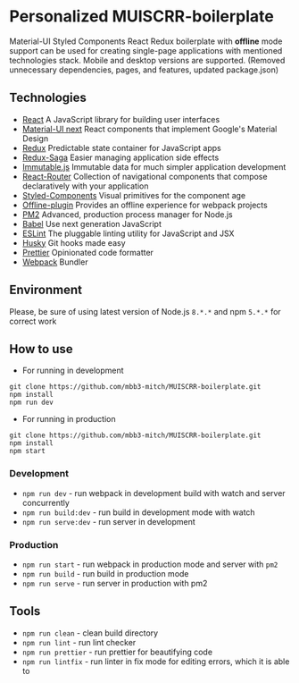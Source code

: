 # Personalized MUISCRR-boilerplate

Material-UI Styled Components React Redux boilerplate with __offline__ mode support can be used for creating single-page applications with mentioned technologies stack. Mobile and desktop versions are supported.
(Removed unnecessary dependencies, pages, and features, updated package.json)

## Technologies

- [React](https://reactjs.org/) A JavaScript library for building user interfaces
- [Material-UI next](https://material-ui-next.com/) React components that implement Google's Material Design
- [Redux](https://redux.js.org/) Predictable state container for JavaScript apps
- [Redux-Saga](https://redux-saga.js.org/) Easier managing application side effects
- [Immutable.js](https://facebook.github.io/immutable-js/docs/) Immutable data for much simpler application development
- [React-Router](https://reacttraining.com/react-router/) Collection of navigational components that compose declaratively with your application
- [Styled-Components](https://www.styled-components.com/) Visual primitives for the component age
- [Offline-plugin](https://github.com/NekR/offline-plugin) Provides an offline experience for webpack projects
- [PM2](http://pm2.keymetrics.io/) Advanced, production process manager for Node.js
- [Babel](https://babeljs.io/) Use next generation JavaScript
- [ESLint](https://eslint.org/) The pluggable linting utility for JavaScript and JSX
- [Husky](https://github.com/typicode/husky) Git hooks made easy
- [Prettier](https://prettier.io) Opinionated code formatter
- [Webpack](https://webpack.js.org/) Bundler

## Environment

Please, be sure of using latest version of Node.js `8.*.*` and npm `5.*.*` for correct work

## How to use

- For running in development
```
git clone https://github.com/mbb3-mitch/MUISCRR-boilerplate.git
npm install
npm run dev
```

- For running in production
```
git clone https://github.com/mbb3-mitch/MUISCRR-boilerplate.git
npm install
npm start
```

### Development

- `npm run dev` - run webpack in development build with watch and server concurrently
- `npm run build:dev` - run build in development mode with watch
- `npm run serve:dev` - run server in development

### Production

- `npm run start` - run webpack in production mode and server with `pm2`
- `npm run build` - run build in production mode
- `npm run serve` - run server in production with pm2


## Tools

- `npm run clean` - clean build directory
- `npm run lint` - run lint checker
- `npm run prettier` - run prettier for beautifying code
- `npm run lintfix` - run linter in fix mode for editing errors, which it is able to

